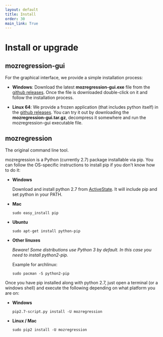 ```yaml
---
layout: default
title: Install
order: 30
main_link: True
---
```


# Install or upgrade

## mozregression-gui

For the graphical interface, we provide a simple installation process:

- **Windows**:
  Download the latest **mozregression-gui.exe** file from the
  [github releases]. Once the file is downloaded double-click on it and
  follow the installation process.

- **Linux 64**:
  We provide a frozen application (that includes python itself) in the
  [github releases]. You can try it out by downloading the
  **mozregression-gui.tar.gz**, decompress it somewhere and run the
  mozregression-gui executable file.

## mozregression

The original command line tool.

mozregression is a Python (currently 2.7) package installable via pip. You can
follow the OS-specific instructions to install pip if you don't know how to do it:

- **Windows**

  Download and install python 2.7 from
  [ActiveState](https://www.activestate.com/activepython/downloads).
  It will include pip and set python in your PATH.
- **Mac**

      sudo easy_install pip

- **Ubuntu**

      sudo apt-get install python-pip

- **Other linuxes**

  *Beware! Some distributions use Python 3 by default. In this case you need to install python2-pip.*

  Example for archlinux:

      sudo pacman -S python2-pip

Once you have pip installed along with python 2.7, just open a terminal
(or a windows shell) and execute the following depending on what platform
you are on:

- **Windows**

      pip2.7-script.py install -U mozregression

- **Linux / Mac**

      sudo pip2 install -U mozregression

[github releases]: https://github.com/mozilla/mozregression/releases
[from github]: https://github.com/mozilla/mozregression/blob/master/gui/README.rst
